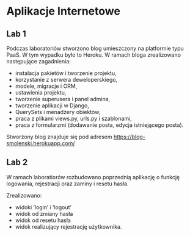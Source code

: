 # Aplikacje Internetowe

## Lab 1
Podczas laboratoriów stworzono blog umieszczony na platformie typu PaaS. W tym wypadku było to Heroku.
W ramach bloga zrealizowano następujące zagadnienia:
 - instalacja pakietów i tworzenie projektu,
 - korzystanie z serwera deweloperskiego,
 - modele, migracje i ORM,
 - ustawienia projektu,
 - tworzenie superusera i panel admina,
 - tworzenie aplikacji w Django,
 - QuerySets i menadżery obiektów,
 - praca z plikami views.py, urls.py i szablonami,
 - praca z formularzmi (dodawanie posta, edycja istniejącego posta).
 
Stworzony blog znajduje się pod adresem https://blog-smolenski.herokuapp.com/
 
## Lab 2
W ramach laboratiorów rozbudowano poprzednią aplikację o funkcję logowania, rejestracji oraz zaminy i resetu hasła.

Zrealizowano:
 - widoki ‘login’ i ‘logout’
 - widok od zmiany hasła
 - widok od resetu hasła
 - widok realizujący rejestrację użytkownika.
 
 
